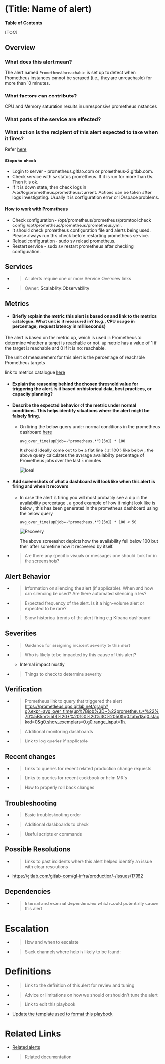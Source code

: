# (Title: Name of alert)

**Table of Contents**

[TOC]

## Overview

### What does this alert mean?

The alert named `PrometheusUnreachable` is set up to detect when Prometheus instances cannot be scraped (i.e., they are unreachable) for more than 10 minutes.

###  What factors can contribute?

CPU and Memory saturation results in unresponsive prometheus instances

###  What parts of the service are effected?

###  What action is the recipient of this alert expected to take when it fires?

Refer [here](https://gitlab.com/gitlab-com/runbooks/-/blob/2cd0f564d4d4d2483e7ee413945726d975e39c90/troubleshooting/prometheus-is-down.md)

#### Steps to check

- Login to server - prometheus.gitlab.com or prometheus-2.gitlab.com.
- Check service with sv status prometheus. If it is run for more than 0s. Then it is ok.
- If it is down state, then check logs in /var/log/prometheus/prometheus/current. Actions can be taken after logs investigating. Usually it is configuration error or IO/space problems.


#### How to work with Prometheus

- Check configuration - /opt/prometheus/prometheus/promtool check config /opt/prometheus/prometheus/prometheus.yml.
- It should check prometheus configuration file and alerts being used. Please always run this check before restarting prometheus      service.
- Reload configuration - sudo sv reload prometheus.
- Restart service - sudo sv restart prometheus after checking configuration.

## Services

- > All alerts require one or more Service Overview links
- > Owner: [Scalability:Observability](https://handbook.gitlab.com/handbook/engineering/infrastructure/team/scalability/observability/)

## Metrics

- #### Briefly explain the metric this alert is based on and link to the metrics catalogue. What unit is it measured in? (e.g., CPU usage in percentage, request latency in milliseconds)

The alert is based on the metric up, which is used in Prometheus to determine whether a target is reachable or not.
`up` metric has a value of 1 if the target is reachable and 0 if it is not reachable.

The unit of measurement for this alert is the percentage of reachable Prometheus targets

link to metrics catalogue [here](https://gitlab.com/gitlab-com/runbooks/-/blob/master/legacy-prometheus-rules/default/prometheus-metamons.yml#L4)

- #### Explain the reasoning behind the chosen threshold value for triggering the alert. Is it based on historical data, best practices, or capacity planning?

- #### Describe the expected behavior of the metric under normal conditions. This helps identify situations where the alert might be falsely firing.

  - On firing the below query under normal conditions in the prometheus dashboard [here](https://prometheus.ops.gitlab.net/graph?g0.expr=avg_over_time(up%7Bjob%3D~%22prometheus.*%22%7D%5B5m%5D)%20*%20100%20&g0.tab=0&g0.stacked=0&g0.show_exemplars=0&g0.range_input=1h)

    `avg_over_time(up{job=~"prometheus.*"}[5m]) * 100 `

    It should ideally come out to be a flat line ( at 100 ) like below , the above query calculates the average availability percentage of Prometheus jobs over the last 5 minutes

    ![Ideal](ideal.png)

- #### Add screenshots of what a dashboard will look like when this alert is firing and when it recovers

  - In case the alert is firing you will most probably see a dip in the availability percentage , a good example of how it might
    look like is  below , this has been generated in the prometheus dashboard using the below query

    `avg_over_time(up{job=~"prometheus.*"}[5m]) * 100 < 50`

    ![Recovery](recovery.png)

    The above screenshot depicts how the availability fell below 100 but then after sometime how it recovered by itself.

- > Are there any specific visuals or messages one should look for in the screenshots?

## Alert Behavior

- > Information on silencing the alert (if applicable). When and how can silencing be used? Are there automated silencing rules?
- > Expected frequency of the alert. Is it a high-volume alert or expected to be rare?
- > Show historical trends of the alert firing e.g  Kibana dashboard

## Severities

- > Guidance for assigning incident severity to this alert
- > Who is likely to be impacted by this cause of this alert?
  - Internal impact mostly
- > Things to check to determine severity

## Verification

- > Prometheus link to query that triggered the alert
    https://prometheus.ops.gitlab.net/graph?g0.expr=avg_over_time(up%7Bjob%3D~%22prometheus.*%22%7D%5B5m%5D)%20*%20100%20%3C%2050&g0.tab=1&g0.stacked=0&g0.show_exemplars=0.g0.range_input=1h.
- > Additional monitoring dashboards
- > Link to log queries if applicable

## Recent changes

- > Links to queries for recent related production change requests
- > Links to queries for recent cookbook or helm MR's
- > How to properly roll back changes

## Troubleshooting

- > Basic troubleshooting order
- > Additional dashboards to check
- > Useful scripts or commands

## Possible Resolutions

- > Links to past incidents where this alert helped identify an issue with clear resolutions

- https://gitlab.com/gitlab-com/gl-infra/production/-/issues/17962


## Dependencies

- > Internal and external dependencies which could potentially cause this alert

# Escalation

- > How and when to escalate
- > Slack channels where help is likely to be found:

# Definitions

- > Link to the definition of this alert for review and tuning
- > Advice or limitations on how we should or shouldn't tune the alert
- > Link to edit this playbook
- [Update the template used to format this playbook](https://gitlab.com/gitlab-com/runbooks/-/edit/master/docs/template-alert-playbook.md?ref_type=heads)

# Related Links

- [Related alerts](./)
- > Related documentation
